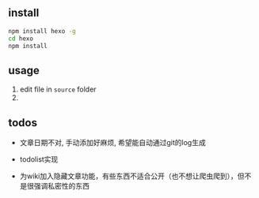 

## install

```bash
npm install hexo -g
cd hexo
npm install
```

## usage

1. edit file in `source` folder
1. 


## todos

* 文章日期不对, 手动添加好麻烦, 希望能自动通过git的log生成

* todolist实现

* 为wiki加入隐藏文章功能，有些东西不适合公开（也不想让爬虫爬到），但不是很强调私密性的东西

  

